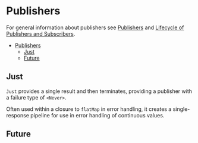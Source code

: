 # Publishers

For general information about publishers see [Publishers](https://heckj.github.io/swiftui-notes/#coreconcepts-publishers) and [Lifecycle of Publishers and Subscribers](https://heckj.github.io/swiftui-notes/#coreconcepts-lifecycle).

- [Publishers](#publishers)
  - [Just](#just)
  - [Future](#future)

## Just

`Just` provides a single result and then terminates, providing a publisher with a failure type of `<Never>`.

Often used within a closure to `flatMap` in error handling, it creates a single-response pipeline for use in error handling of continuous values.

## Future
